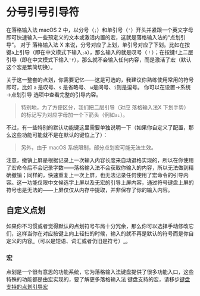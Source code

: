# 分号引号引导符

在落格输入法 macOS 2 中，以分号（`;`）和单引号（`'`）开头并紧跟一个英文字母即可快速输入一些预定义的文本或激活内置的宏，这就是落格输入法的“点划引导”。 对于 落格输入法 X 来说，分号对应了上划，单引号对应了下划。比如在按键`a`上引导（即在中文模式下输入`;a`），那么输入的就是叹号（`！`）；在按键`f`上二层引导（即在中文模式下输入`'f`），那么就不会输入任何内容，而是激活了宏（默认这个宏是繁简切换）。

关于这一整套的点划，你需要记忆——这是可选的，我建议你熟练使用常用的符号即可，比如 `a` 是叹号、`s` 是省略号、 `w`是问号、`i`则是逗号。 你可以在设置→系统→点划引导 选项中查看完整的引导内容。

> 特别地，为了方便区分，我们把二层引导（对应 落格输入法X 下划手势）的标记写为对应字母加一个下箭头（例如`a⇣`）。

不过，有一些特别的默认功能键这里需要单独说明一下（如果你自定义了配置，那么这些功能可能就不是在默认的键位上了）：

> 另外，由于 macOS 系统限制，部分点划宏可能无法生效。

注意，撤销上屏是根据记录上一次输入内容长度来自动退格实现的，所以在你使用了宏命令后不会记录字数——落格输入法不会获取你输入的内容，所以无法做到精确撤销；同样的，快速重复上一次上屏，也无法记录任何使用了宏命令的引导内容。这一功能仅限中文候选字上屏以及无宏的引导上屏内容，通过符号键盘上屏的符号也是无法的——上屏仅仅从内存中提取，并非保存了你的输入内容。

## 自定义点划

如果你不习惯或者觉得默认的点划符号布局十分冗余，那么你可以选择手动修改它们，这样当你在对应按键上向上轻扫的时候，输入的就不再是默认的符号而是你自定义的内容_（可以是短语、词汇或者仍旧是符号）_。

### 宏

点划是一个很有意思的功能系统，它为落格输入法键盘提供了很多功能入口，这些特殊的功能都是由宏实现的，要了解更多落格输入法 键盘支持的宏，请移步[键盘支持的点划引导宏](https://docs.logcg.com/basic/macro.html)

